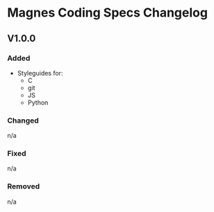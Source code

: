 # Magnes Coding Specs Changelog

## V1.0.0
### Added
* Styleguides for:
  * C
  * git
  * JS
  * Python

### Changed
n/a

### Fixed
n/a

### Removed
n/a
